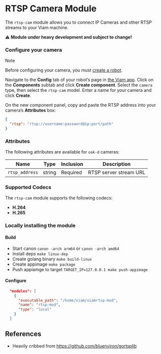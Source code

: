 # RTSP Camera Module

The `rtsp-cam` module allows you to connect IP Cameras and other RTSP streams to your Viam machine.

:warning: **Module under heavy development and subject to change!**

### Configure your camera

> [!NOTE]  
> Before configuring your camera, you must [create a robot](https://docs.viam.com/manage/fleet/robots/#add-a-new-robot).

Navigate to the **Config** tab of your robot’s page in [the Viam app](https://app.viam.com/).
Click on the **Components** subtab and click **Create component**.
Select the `camera` type, then select the `rtsp-cam` model.
Enter a name for your camera and click **Create**.

On the new component panel, copy and paste the RTSP address into your camera’s **Attributes** box:

```json
{
  "rtsp": "rtsp://username:password@ip:port/path"
}
```

### Attributes

The following attributes are available for `oak-d` cameras:

| Name | Type | Inclusion | Description |
| ---- | ---- | --------- | ----------- |
| `rtsp_address` | string | Required | RTSP server stream URL |

### Supported Codecs

The `rtsp-cam` module supports the following codecs:
- **H.264**
- **H.265**


### Locally installing the module

#### Build

- Start canon `canon -arch arm64` or `canon -arch amd64`
- Install deps `make linux-dep`
- Create golang binary `make build-linux`
- Create appimage `make package`
- Push appiamge to target `TARGET_IP=127.0.0.1 make push-appimage`

#### Configure

```json
  "modules": [
    {
      "executable_path": "/home/viam/viamrtsp-mod",
      "name": "rtsp-mod",
      "type": "local"
    }
  ]

```

## References
- Heavily cribbed from https://github.com/bluenviron/gortsplib
